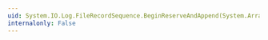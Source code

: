 ```yaml
---
uid: System.IO.Log.FileRecordSequence.BeginReserveAndAppend(System.ArraySegment{System.Byte},System.IO.Log.SequenceNumber,System.IO.Log.SequenceNumber,System.IO.Log.RecordAppendOptions,System.IO.Log.ReservationCollection,System.Int64[],System.AsyncCallback,System.Object)
internalonly: False
---
```


